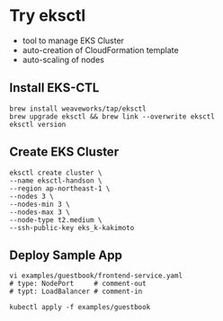 # Try eksctl
- tool to manage EKS Cluster
- auto-creation of CloudFormation template
- auto-scaling of nodes

## Install EKS-CTL
```console
brew install weaveworks/tap/eksctl
brew upgrade eksctl && brew link --overwrite eksctl
eksctl version
```

## Create EKS Cluster
```console
eksctl create cluster \
--name eksctl-handson \
--region ap-northeast-1 \
--nodes 3 \
--nodes-min 3 \
--nodes-max 3 \
--node-type t2.medium \
--ssh-public-key eks_k-kakimoto
```

## Deploy Sample App
```
vi examples/guestbook/frontend-service.yaml
# type: NodePort     # comment-out
# typt: LoadBalancer # comment-in

kubectl apply -f examples/guestbook
```
